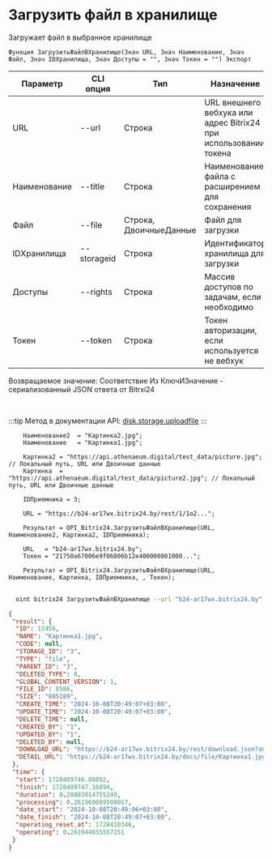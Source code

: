 ﻿---
sidebar_position: 1
---

# Загрузить файл в хранилище
 Загружает файл в выбранное хранилище



`Функция ЗагрузитьФайлВХранилище(Знач URL, Знач Наименование, Знач Файл, Знач IDХранилища, Знач Доступы = "", Знач Токен = "") Экспорт`

  | Параметр | CLI опция | Тип | Назначение |
  |-|-|-|-|
  | URL | --url | Строка | URL внешнего вебхука или адрес Bitrix24 при использовании токена |
  | Наименование | --title | Строка | Наименование файла с расширением для сохранения |
  | Файл | --file | Строка, ДвоичныеДанные | Файл для загрузки |
  | IDХранилища | --storageid | Строка | Идентификатор хранилища для загрузки |
  | Доступы | --rights | Строка | Массив доступов по задачам, если необходимо |
  | Токен | --token | Строка | Токен авторизации, если используется не вебхук |

  
  Возвращаемое значение:   Соответствие Из КлючИЗначение - сериализованный JSON ответа от Bitrxi24

<br/>

:::tip
Метод в документации API: [disk.storage.uploadfile](https://dev.1c-bitrix.ru/rest_help/disk/storage/disk_storage_uploadfile.php)
:::
<br/>


```bsl title="Пример кода"
    Наименование2  = "Картинка2.jpg";
    Наименование   = "Картинка1.jpg";

    Картинка2 = "https://api.athenaeum.digital/test_data/picture.jpg";  // Локальный путь, URL или Двоичные данные
    Картинка  = "https://api.athenaeum.digital/test_data/picture2.jpg"; // Локальный путь, URL или Двоичные данные

    IDПриемника = 3;

    URL = "https://b24-ar17wx.bitrix24.by/rest/1/1o2...";

    Результат = OPI_Bitrix24.ЗагрузитьФайлВХранилище(URL, Наименование2, Картинка2, IDПриемника);

    URL   = "b24-ar17wx.bitrix24.by";
    Токен = "21750a67006e9f06006b12e400000001000...";

    Результат = OPI_Bitrix24.ЗагрузитьФайлВХранилище(URL, Наименование, Картинка, IDПриемника, , Токен);
```



```sh title="Пример команды CLI"
    
  oint bitrix24 ЗагрузитьФайлВХранилище --url "b24-ar17wx.bitrix24.by" --title %title% --file %file% --storageid %storageid% --rights %rights% --token "b9df7366006e9f06006b12e400000001000..."

```

```json title="Результат"
{
 "result": {
  "ID": 12456,
  "NAME": "Картинка1.jpg",
  "CODE": null,
  "STORAGE_ID": "3",
  "TYPE": "file",
  "PARENT_ID": "3",
  "DELETED_TYPE": 0,
  "GLOBAL_CONTENT_VERSION": 1,
  "FILE_ID": 8586,
  "SIZE": "805189",
  "CREATE_TIME": "2024-10-08T20:49:07+03:00",
  "UPDATE_TIME": "2024-10-08T20:49:07+03:00",
  "DELETE_TIME": null,
  "CREATED_BY": "1",
  "UPDATED_BY": "1",
  "DELETED_BY": null,
  "DOWNLOAD_URL": "https://b24-ar17wx.bitrix24.by/rest/download.json?auth=717e0567006e9f06006b12e400000001000007c2ebc8f80264531d4fc09a27052a7fe2&token=disk%7CaWQ9MTI0NTYmXz05NEdaNjZpM041T1Z4dm1SeFhVQlI3OHhnR1RMR3ozSg%3D%3D%7CImRvd25sb2FkfGRpc2t8YVdROU1USTBOVFltWHowNU5FZGFOalpwTTA0MVQxWjRkbTFTZUZoVlFsSTNPSGhuUjFSTVIzb3pTZz09fDcxN2UwNTY3MDA2ZTlmMDYwMDZiMTJlNDAwMDAwMDAxMDAwMDA3YzJlYmM4ZjgwMjY0NTMxZDRmYzA5YTI3MDUyYTdmZTIi.s9pkpIJ48k8rPBfOQIES3q9ZfxktRUc3q4wy3eIxBxE%3D",
  "DETAIL_URL": "https://b24-ar17wx.bitrix24.by/docs/file/Картинка1.jpg"
 },
 "time": {
  "start": 1728409746.88092,
  "finish": 1728409747.16894,
  "duration": 0.28803014755249,
  "processing": 0.261969089508057,
  "date_start": "2024-10-08T20:49:06+03:00",
  "date_finish": "2024-10-08T20:49:07+03:00",
  "operating_reset_at": 1728410346,
  "operating": 0.261944055557251
 }
}
```
